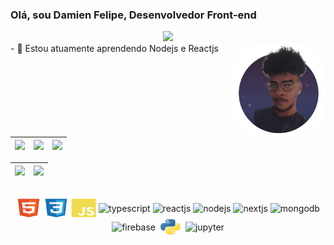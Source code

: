 ### Olá, sou Damien Felipe, Desenvolvedor Front-end

<div align="center"> 
  <a href="https://www.linkedin.com/in/damien-costa/" target="_blank"><img src="https://img.shields.io/badge/-LinkedIn-%230077B5?style=for-the-badge&logo=linkedin&logoColor=white" target="_blank"></a> 
</div>

<div>
- 🌱 Estou atuamente aprendendo Nodejs e Reactjs
<img align="right" alt="mienPic" height="150" style="border-radius:50px;" src="./mienDesenho.jpg">
  <br><br><br><br><br><br><br>
</div>
 
| ![](http://github-profile-summary-cards.vercel.app/api/cards/stats?username=mienblack&theme=nord_dark) | ![](http://github-profile-summary-cards.vercel.app/api/cards/repos-per-language?username=mienblack&hide=Html&theme=nord_dark) | ![](http://github-profile-summary-cards.vercel.app/api/cards/most-commit-language?username=mienblack&theme=nord_dark) |
| :-: | :-: | :-: |

| ![](http://github-profile-summary-cards.vercel.app/api/cards/profile-details?username=mienblack&theme=nord_dark) | ![](https://github-readme-streak-stats.herokuapp.com/?user=mienblack&hide_border=true&date_format=M%20j%5B%2C%20Y%5D&background=2D3742&stroke=2D3742&ring=6bbbca&fire=6bbbca&currStreakNum=fff&sideNums=6bbbca&currStreakLabel=6bbbca&sideLabels=fff&dates=fff) |
| :-: | :-: |

<div style="display: inline_block" align="center"><br>
  <img align="center" alt="HTML" height="30" width="40" src="https://raw.githubusercontent.com/devicons/devicon/master/icons/html5/html5-original.svg">
  <img align="center" alt="CSS" height="30" width="40" src="https://raw.githubusercontent.com/devicons/devicon/master/icons/css3/css3-original.svg">
  <img align="center" alt="javascript" height="30" width="40" src="https://raw.githubusercontent.com/devicons/devicon/master/icons/javascript/javascript-plain.svg">
  <img align="center" alt="typescript" height="30" width="40" src="https://cdn.jsdelivr.net/gh/devicons/devicon/icons/typescript/typescript-original.svg" />
  <img align="center" alt="reactjs" height="30" width="40" src="https://cdn.jsdelivr.net/gh/devicons/devicon/icons/react/react-original.svg">
  <img align="center" alt="nodejs" height="30" width="40" src="https://cdn.jsdelivr.net/gh/devicons/devicon/icons/nodejs/nodejs-original.svg" />
  <img style="color:'white'" align="center" alt="nextjs" height="30" width="40" src="https://cdn.jsdelivr.net/gh/devicons/devicon/icons/nextjs/nextjs-original.svg" />
  <img align="center" alt="mongodb" height="30" width="40" src="https://cdn.jsdelivr.net/gh/devicons/devicon/icons/mongodb/mongodb-plain-wordmark.svg" />
  <img align="center" alt="firebase" height="30" width="40"  src="https://cdn.jsdelivr.net/gh/devicons/devicon/icons/firebase/firebase-plain.svg" />    
  <img align="center" alt="python" height="30" width="40" src="https://raw.githubusercontent.com/devicons/devicon/master/icons/python/python-original.svg">
  <img align="center" alt="jupyter" height="30" width="40" src="https://cdn.jsdelivr.net/gh/devicons/devicon/icons/jupyter/jupyter-original-wordmark.svg">
</div>

